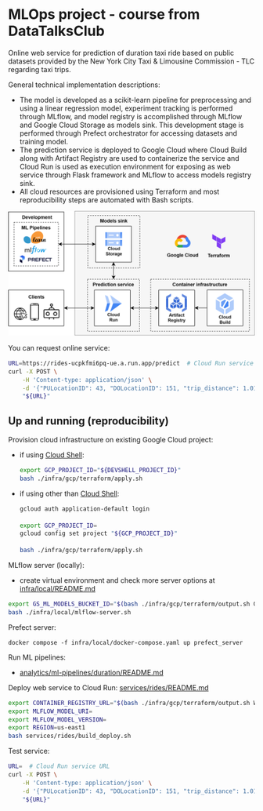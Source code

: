 # MLOps project - course from DataTalksClub

Online web service for prediction of duration taxi ride based on public datasets provided by the New York City Taxi & Limousine Commission - TLC regarding taxi trips.

General technical implementation descriptions:
- The model is developed as a scikit-learn pipeline for preprocessing and using a linear regression model, experiment tracking is performed through MLflow, and model registry is accomplished through MLflow and Google Cloud Storage as models sink. This development stage is performed through Prefect orchestrator for accessing datasets and training model.
- The prediction service is deployed to Google Cloud where Cloud Build along with Artifact Registry are used to containerize the service and Cloud Run is used as execution environment for exposing as web service through Flask framework and MLflow to access models registry sink.
- All cloud resources are provisioned using Terraform and most reproducibility steps are automated with Bash scripts.

![](diagram.png)

You can request online service:
```bash
URL=https://rides-ucpkfmi6pq-ue.a.run.app/predict  # Cloud Run service URL
curl -X POST \
    -H 'Content-type: application/json' \
    -d '{"PULocationID": 43, "DOLocationID": 151, "trip_distance": 1.01}' \
    "${URL}"
```

## Up and running (reproducibility)

Provision cloud infrastructure on existing Google Cloud project:
- if using [Cloud Shell](https://console.cloud.google.com/?cloudshell=true):
    ```bash
    export GCP_PROJECT_ID="${DEVSHELL_PROJECT_ID}"
    bash ./infra/gcp/terraform/apply.sh
    ```
- if using other than [Cloud Shell](https://console.cloud.google.com/?cloudshell=true):
    ```bash
    gcloud auth application-default login

    export GCP_PROJECT_ID=
    gcloud config set project "${GCP_PROJECT_ID}"

    bash ./infra/gcp/terraform/apply.sh
    ```

MLflow server (locally):
- create virtual environment and check more server options at [infra/local/README.md](infra/local/README.md)
```bash
export GS_ML_MODELS_BUCKET_ID="$(bash ./infra/gcp/terraform/output.sh GS_ML_MODELS_BUCKET_ID)"
bash ./infra/local/mlflow-server.sh
```

Prefect server:
```
docker compose -f infra/local/docker-compose.yaml up prefect_server
```

Run ML pipelines:
- [analytics/ml-pipelines/duration/README.md](./analytics/ml-pipelines/duration/README.md)

Deploy web service to Cloud Run: [services/rides/README.md](./services/rides/README.md)
```bash
export CONTAINER_REGISTRY_URL="$(bash ./infra/gcp/terraform/output.sh WEB_CONTAINER_REGISTRY_URL)"
export MLFLOW_MODEL_URI=
export MLFLOW_MODEL_VERSION=
export REGION=us-east1
bash services/rides/build_deploy.sh
```

Test service:
```bash
URL=  # Cloud Run service URL
curl -X POST \
    -H 'Content-type: application/json' \
    -d '{"PULocationID": 43, "DOLocationID": 151, "trip_distance": 1.01}' \
    "${URL}"
```
